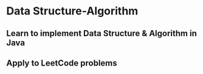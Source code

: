 # Data Structure-Algorithm

## Learn to implement Data Structure & Algorithm in Java
## Apply to LeetCode problems
